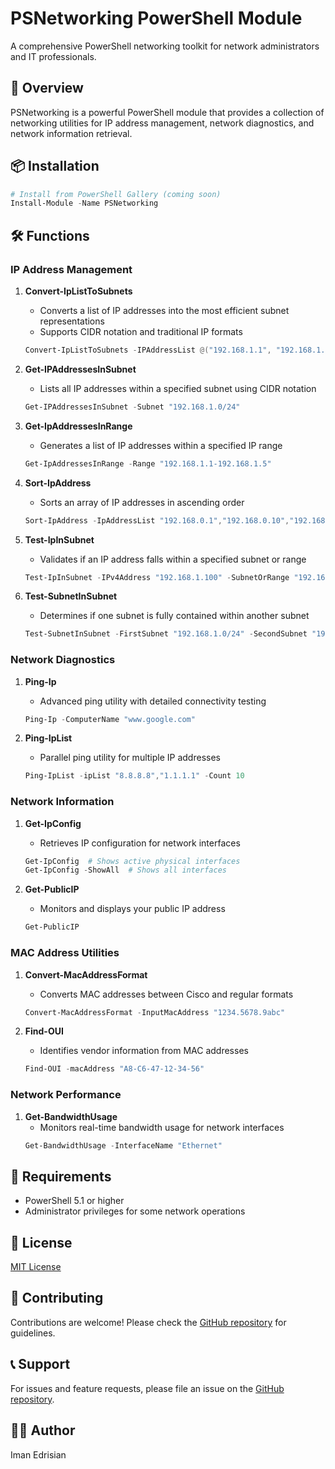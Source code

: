 # PSNetworking PowerShell Module

A comprehensive PowerShell networking toolkit for network administrators and IT professionals.

## 🚀 Overview

PSNetworking is a powerful PowerShell module that provides a collection of networking utilities for IP address management, network diagnostics, and network information retrieval.

## 📦 Installation

```powershell
# Install from PowerShell Gallery (coming soon)
Install-Module -Name PSNetworking
```

## 🛠 Functions

### IP Address Management

1. **Convert-IpListToSubnets**
   - Converts a list of IP addresses into the most efficient subnet representations
   - Supports CIDR notation and traditional IP formats
   ```powershell
   Convert-IpListToSubnets -IPAddressList @("192.168.1.1", "192.168.1.2", "192.168.1.3")
   ```

2. **Get-IPAddressesInSubnet**
   - Lists all IP addresses within a specified subnet using CIDR notation
   ```powershell
   Get-IPAddressesInSubnet -Subnet "192.168.1.0/24"
   ```

3. **Get-IpAddressesInRange**
   - Generates a list of IP addresses within a specified IP range
   ```powershell
   Get-IpAddressesInRange -Range "192.168.1.1-192.168.1.5"
   ```

4. **Sort-IpAddress**
   - Sorts an array of IP addresses in ascending order
   ```powershell
   Sort-IpAddress -IpAddressList "192.168.0.1","192.168.0.10","192.168.0.2"
   ```

5. **Test-IpInSubnet**
   - Validates if an IP address falls within a specified subnet or range
   ```powershell
   Test-IpInSubnet -IPv4Address "192.168.1.100" -SubnetOrRange "192.168.1.0/24"
   ```

6. **Test-SubnetInSubnet**
   - Determines if one subnet is fully contained within another subnet
   ```powershell
   Test-SubnetInSubnet -FirstSubnet "192.168.1.0/24" -SecondSubnet "192.168.0.0/16"
   ```

### Network Diagnostics

1. **Ping-Ip**
   - Advanced ping utility with detailed connectivity testing
   ```powershell
   Ping-Ip -ComputerName "www.google.com"
   ```

2. **Ping-IpList**
   - Parallel ping utility for multiple IP addresses
   ```powershell
   Ping-IpList -ipList "8.8.8.8","1.1.1.1" -Count 10
   ```

### Network Information

1. **Get-IpConfig**
   - Retrieves IP configuration for network interfaces
   ```powershell
   Get-IpConfig  # Shows active physical interfaces
   Get-IpConfig -ShowAll  # Shows all interfaces
   ```

2. **Get-PublicIP**
   - Monitors and displays your public IP address
   ```powershell
   Get-PublicIP
   ```

### MAC Address Utilities

1. **Convert-MacAddressFormat**
   - Converts MAC addresses between Cisco and regular formats
   ```powershell
   Convert-MacAddressFormat -InputMacAddress "1234.5678.9abc"
   ```

2. **Find-OUI**
   - Identifies vendor information from MAC addresses
   ```powershell
   Find-OUI -macAddress "A8-C6-47-12-34-56"
   ```

### Network Performance

1. **Get-BandwidthUsage**
   - Monitors real-time bandwidth usage for network interfaces
   ```powershell
   Get-BandwidthUsage -InterfaceName "Ethernet"
   ```

## 🔧 Requirements

- PowerShell 5.1 or higher
- Administrator privileges for some network operations

## 📄 License

[MIT License](https://github.com/imanedr/psnetworking/blob/main/LICENSE)

## 🤝 Contributing

Contributions are welcome! Please check the [GitHub repository](https://github.com/imanedr/psnetworking) for guidelines.

## 📞 Support

For issues and feature requests, please file an issue on the [GitHub repository](https://github.com/imanedr/psnetworking).

## 👨‍💻 Author

Iman Edrisian

